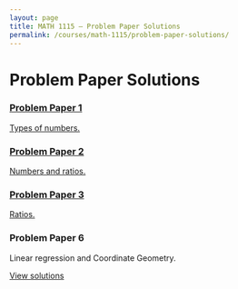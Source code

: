 ```yaml
---
layout: page
title: MATH 1115 — Problem Paper Solutions
permalink: /courses/math-1115/problem-paper-solutions/
---
```


# Problem Paper Solutions

<div class="card-grid">
  <a class="card" href="{{ '/courses/math-1115/problem-paper-solutions/pp1/' | relative_url }}">
    <h3>Problem Paper 1</h3>
    <p>Types of numbers.</p>
  </a>

  <a class="card" href="{{ '/courses/math-1115/problem-paper-solutions/pp2/' | relative_url }}">
    <h3>Problem Paper 2</h3>
    <p>Numbers and ratios.</p>
  </a>

 <a class="card" href="{{ '/courses/math-1115/problem-paper-solutions/pp3/' | relative_url }}">
    <h3>Problem Paper 3</h3>
    <p>Ratios.</p>
  </a>
  </div>

 <h3>Problem Paper 6</h3>
<p>Linear regression and Coordinate Geometry.</p>
<p>
  <a class="btn" href="{{ '/courses/math-1115/problem-paper-solutions/pp6/' | relative_url }}">
    View solutions
  </a>
</p>


